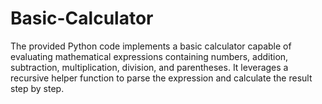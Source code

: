 # Basic-Calculator
The provided Python code implements a basic calculator capable of evaluating mathematical expressions containing numbers, addition, subtraction, multiplication, division, and parentheses. It leverages a recursive helper function to parse the expression and calculate the result step by step.
